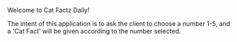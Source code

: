 Welcome to Cat Factz Daily!

The intent of this application is to ask the client to choose a number 1-5, and a 'Cat Fact' will be given according to the number selected. 